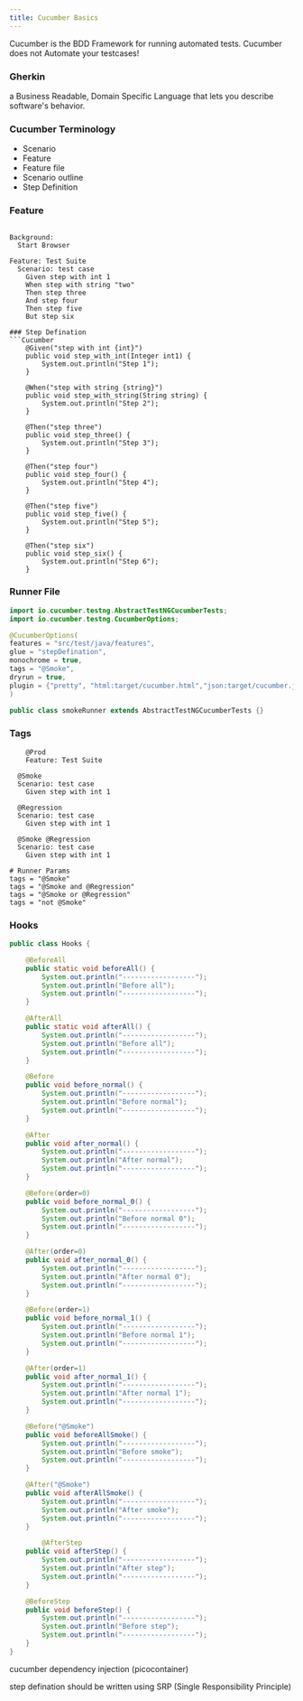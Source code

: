 ```yaml
---
title: Cucumber Basics
---
```


Cucumber is the BDD Framework for running automated tests. Cucumber does not Automate your testcases!

### Gherkin
a Business Readable, Domain Specific Language  that lets you describe software's behavior.

### Cucumber Terminology 
- Scenario
- Feature
- Feature file
- Scenario outline
- Step Definition

### Feature
```Cucumber

Background:
  Start Browser

Feature: Test Suite 
  Scenario: test case
    Given step with int 1
    When step with string "two"
    Then step three
    And step four
    Then step five
    But step six

### Step Defination
```Cucumber
	@Given("step with int {int}")
	public void step_with_int(Integer int1) {
		System.out.println("Step 1");
	}

	@When("step with string {string}")
	public void step_with_string(String string) {
		System.out.println("Step 2");
	}

	@Then("step three")
	public void step_three() {
		System.out.println("Step 3");
	}

	@Then("step four")
	public void step_four() {
		System.out.println("Step 4");
	}

	@Then("step five")
	public void step_five() {
		System.out.println("Step 5");
	}

	@Then("step six")
	public void step_six() {
		System.out.println("Step 6");
	}
```

### Runner File
```Java
import io.cucumber.testng.AbstractTestNGCucumberTests;
import io.cucumber.testng.CucumberOptions;

@CucumberOptions(
features = "src/test/java/features",
glue = "stepDefination",
monochrome = true,
tags = "@Smoke",
dryrun = true,
plugin = {"pretty", "html:target/cucumber.html","json:target/cucumber.json" }
)

public class smokeRunner extends AbstractTestNGCucumberTests {}
```

### Tags 

```Cucumber@
	@Prod
	Feature: Test Suite

  @Smoke
  Scenario: test case
    Given step with int 1

  @Regression
  Scenario: test case
    Given step with int 1

  @Smoke @Regression
  Scenario: test case
    Given step with int 1

# Runner Params
tags = "@Smoke"
tags = "@Smoke and @Regression"
tags = "@Smoke or @Regression"
tags = "not @Smoke"
```


### Hooks

```java
public class Hooks {

	@BeforeAll
	public static void beforeAll() {
		System.out.println("------------------");
		System.out.println("Before all");
		System.out.println("------------------");
	}

	@AfterAll
	public static void afterAll() {
		System.out.println("------------------");
		System.out.println("Before all");
		System.out.println("------------------");
	}

	@Before
	public void before_normal() {
		System.out.println("------------------");
		System.out.println("Before normal");
		System.out.println("------------------");
	}

	@After
	public void after_normal() {
		System.out.println("------------------");
		System.out.println("After normal");
		System.out.println("------------------");
	}

	@Before(order=0)
	public void before_normal_0() {
		System.out.println("------------------");
		System.out.println("Before normal 0");
		System.out.println("------------------");
	}

	@After(order=0)
	public void after_normal_0() {
		System.out.println("------------------");
		System.out.println("After normal 0");
		System.out.println("------------------");
	}

	@Before(order=1)
	public void before_normal_1() {
		System.out.println("------------------");
		System.out.println("Before normal 1");
		System.out.println("------------------");
	}

	@After(order=1)
	public void after_normal_1() {
		System.out.println("------------------");
		System.out.println("After normal 1");
		System.out.println("------------------");
	}

	@Before("@Smoke")
	public void beforeAllSmoke() {
		System.out.println("------------------");
		System.out.println("Before smoke");
		System.out.println("------------------");
	}

	@After("@Smoke")
	public void afterAllSmoke() {
		System.out.println("------------------");
		System.out.println("After smoke");
		System.out.println("------------------");
	}

		@AfterStep
	public void afterStep() {
		System.out.println("------------------");
		System.out.println("After step");
		System.out.println("------------------");
	}

	@BeforeStep
	public void beforeStep() {
		System.out.println("------------------");
		System.out.println("Before step");
		System.out.println("------------------");
	}
}
```

cucumber dependency injection (picocontainer)

step defination should be written using SRP (Single Responsibility Principle)
